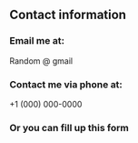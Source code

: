 ## Contact information

### Email me at: 
Random @ gmail
### Contact me via phone at:
+1 (000) 000-0000
### Or you can fill up this form